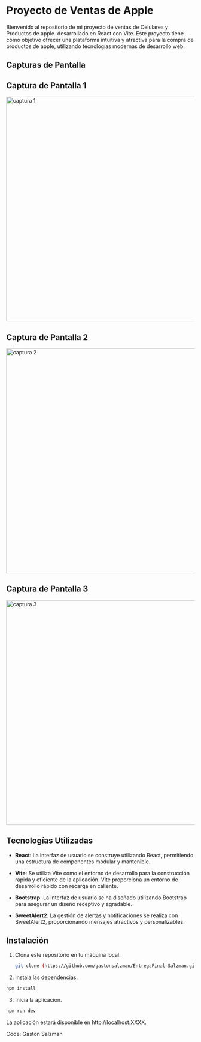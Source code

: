 # Proyecto de Ventas de Apple

Bienvenido al repositorio de mi proyecto de ventas de Celulares y Productos de apple. desarrollado en React con Vite. Este proyecto tiene como objetivo ofrecer una plataforma intuitiva y atractiva para la compra de productos de apple, utilizando tecnologías modernas de desarrollo web.
 
## Capturas de Pantalla

## Captura de Pantalla 1

<img src="https://ibb.co/122QJfc" alt="captura 1" style= "width:600px">

## Captura de Pantalla 2

<img src="https://ibb.co/wsxTMKz" alt="captura 2" style= "width:600px">

## Captura de Pantalla 3

<img src="https://ibb.co/dkF9GBj" alt="captura 3" style= "width:600px">

## Tecnologías Utilizadas 

- **React**: La interfaz de usuario se construye utilizando React, permitiendo una estructura de componentes modular y mantenible.

- **Vite**: Se utiliza Vite como el entorno de desarrollo para la construcción rápida y eficiente de la aplicación. Vite proporciona un entorno de desarrollo rápido con recarga en caliente.

- **Bootstrap**: La interfaz de usuario se ha diseñado utilizando Bootstrap para asegurar un diseño receptivo y agradable.

- **SweetAlert2**: La gestión de alertas y notificaciones se realiza con SweetAlert2, proporcionando mensajes atractivos y personalizables.


## Instalación

1. Clona este repositorio en tu máquina local.

   ```bash
   git clone (https://github.com/gastonsalzman/EntregaFinal-Salzman.git)

2. Instala las dependencias.

```bash
npm install
```
3. Inicia la aplicación.

```bash
npm run dev
```
La aplicación estará disponible en http://localhost:XXXX.




Code: Gaston Salzman
